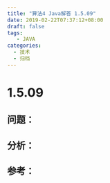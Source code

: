 ```yaml
---
title: "算法4 Java解答 1.5.09"
date: 2019-02-22T07:37:12+08:00
draft: false
tags:
   - JAVA
categories:
  - 技术
  - 归档
---
```



# 1.5.09

## 问题：


## 分析：


## 参考：


